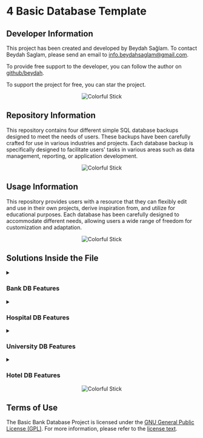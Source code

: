 # 4 Basic Database Template

## Developer Information

This project has been created and developed by Beydah Sağlam. To contact Beydah Saglam, please send an email to [info.beydahsaglam@gmail.com](mailto:info.beydahsaglam@gmail.com).

To provide free support to the developer, you can follow the author on <a href="https://github.com/beydah" target="blank">github/beydah</a>.

To support the project for free, you can star the project.

<div style="text-align:center;">
    <img src="https://i.imgur.com/waxVImv.png" alt="Colorful Stick">
</div>

## Repository Information

This repository contains four different simple SQL database backups designed to meet the needs of users. These backups have been carefully crafted for use in various industries and projects. Each database backup is specifically designed to facilitate users' tasks in various areas such as data management, reporting, or application development.

<div style="text-align:center;">
    <img src="https://i.imgur.com/waxVImv.png" alt="Colorful Stick">
</div>

## Usage Information

This repository provides users with a resource that they can flexibly edit and use in their own projects, derive inspiration from, and utilize for educational purposes. Each database has been carefully designed to accommodate different needs, allowing users a wide range of freedom for customization and adaptation.

<div style="text-align:center;">
    <img src="https://i.imgur.com/waxVImv.png" alt="Colorful Stick">
</div>

## Solutions Inside the File

<details>
  <summary><h3>Bank DB Features</h3></summary>
    <ol>
    <li>Address Information (Addresses) and Customers</li>
    <li>Card Information and Card Transactions</li>
    <li>Contact Information and Customers</li>
    <li>Authorized Users and Customers</li>
    <li>Other...</li>
  </ol>
  
  #### Download Information

You can download the relevant database by clicking on the link or button below.

[v Click For Download To Database v](https://github.com/beydah/SQL-and-Database/raw/main/DATABASE/Bank_DB.bak)

  <div>
    <a href="https://github.com/beydah/SQL-and-Database/raw/main/DATABASE/Bank_DB.bak">
        <img src="https://raw.githubusercontent.com/beydah/asset/main/button/download_focus.png" height="50">
    </a>
    <img src="https://i.imgur.com/waxVImv.png" alt="Colorful Stick">
  </div>  
</details>

<details>
  <summary><h3>Hospital DB Features</h3></summary>
    <ol>
    <li>Patient Management</li>
    <li>Doctor Management</li>
    <li>Appointment Tracking</li>
    <li>Medical Records</li>
    <li>Other...</li>
  </ol>
  
  #### Download Information
  
You can download the relevant database by clicking on the link or button below.

[v Click For Download To Database v](https://github.com/beydah/SQL-and-Database/raw/main/DATABASE/Hospital_DB.bak)

  <div>
    <a href="https://github.com/beydah/SQL-and-Database/raw/main/DATABASE/Hospital_DB.bak">
        <img src="https://raw.githubusercontent.com/beydah/asset/main/button/download_focus.png" height="50">
    </a>
    <img src="https://i.imgur.com/waxVImv.png" alt="Colorful Stick">
  </div>    
</details>

<details>
  <summary><h3>University DB Features</h3></summary>
    <ol>
    <li>Student Management</li>
    <li>Faculty Member Management</li>
    <li>Course Record Tracking</li>
    <li>Exam Records</li>
    <li>Other...</li>
  </ol>

#### Download Information

You can download the relevant database by clicking on the link or button below.

[v Click For Download To Database v](https://github.com/beydah/SQL-and-Database/raw/main/DATABASE/University_DB.bak)

  <div>
    <a href="https://github.com/beydah/SQL-and-Database/raw/main/DATABASE/University_DB.bak">
        <img src="https://raw.githubusercontent.com/beydah/asset/main/button/download_focus.png" height="50">
    </a>
    <img src="https://i.imgur.com/waxVImv.png" alt="Colorful Stick">
  </div>  
</details>

<details>
  <summary><h3>Hotel DB Features</h3></summary>
    <ol>
    <li>Guest Management</li>
    <li>Staff Management</li>
    <li>Room Record Tracking</li>
    <li>Reservation Records</li>
    <li>Other...</li>
  </ol>

#### Download Information

You can download the relevant database by clicking on the link or button below.

[v Click For Download To Database v](https://github.com/beydah/SQL-and-Database/raw/main/DATABASE/Hotel_DB.bak)

  <div>
    <a href="https://github.com/beydah/SQL-and-Database/raw/main/DATABASE/Hotel_DB.bak">
        <img src="https://raw.githubusercontent.com/beydah/asset/main/button/download_focus.png" height="50">
    </a>
  </div>   
</details>

<div style="text-align:center;">
    <img src="https://i.imgur.com/waxVImv.png" alt="Colorful Stick">
</div>

## Terms of Use

The Basic Bank Database Project is licensed under the [GNU General Public License (GPL)](https://github.com/beydah/BankDB-OpenSRC/blob/main/LICENSE). For more information, please refer to the [license text](https://github.com/beydah/BankDB-OpenSRC/blob/main/LICENSE).
